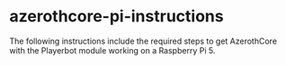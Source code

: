# azerothcore-pi-instructions
The following instructions include the required steps to get AzerothCore with the Playerbot module working on a Raspberry Pi 5.
